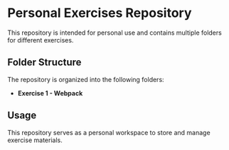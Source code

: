 # Personal Exercises Repository

This repository is intended for personal use and contains multiple folders for different exercises.

## Folder Structure

The repository is organized into the following folders:

- **Exercise 1 - Webpack**

## Usage

This repository serves as a personal workspace to store and manage exercise materials.
